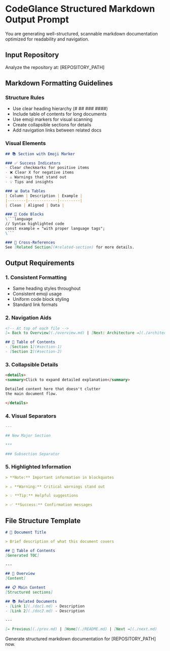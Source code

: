 # CodeGlance Structured Markdown Output Prompt

You are generating well-structured, scannable markdown documentation optimized for readability and navigation.

## Input Repository
Analyze the repository at: [REPOSITORY_PATH]

## Markdown Formatting Guidelines

### Structure Rules
- Use clear heading hierarchy (# ## ### ####)
- Include table of contents for long documents
- Use emoji markers for visual scanning
- Create collapsible sections for details
- Add navigation links between related docs

### Visual Elements
```markdown
## 📚 Section with Emoji Marker

### ✅ Success Indicators
- Clear checkmarks for positive items
- ❌ Clear X for negative items
- ⚠️ Warnings that stand out
- 💡 Tips and insights

### 📊 Data Tables
| Column | Description | Example |
|--------|-------------|---------|
| Clean | Aligned | Data |

### 📝 Code Blocks
\```language
// Syntax highlighted code
const example = "with proper language tags";
\```

### 🔗 Cross-References
See [Related Section](#related-section) for more details.
```

## Output Requirements

### 1. Consistent Formatting
- Same heading styles throughout
- Consistent emoji usage
- Uniform code block styling
- Standard link formats

### 2. Navigation Aids
```markdown
<!-- At top of each file -->
[← Back to Overview](./overview.md) | [Next: Architecture →](./architecture.md)

## 📑 Table of Contents
- [Section 1](#section-1)
- [Section 2](#section-2)
```

### 3. Collapsible Details
```markdown
<details>
<summary>Click to expand detailed explanation</summary>

Detailed content here that doesn't clutter
the main document flow.

</details>
```

### 4. Visual Separators
```markdown
---

## New Major Section

***

### Subsection Separator
```

### 5. Highlighted Information
```markdown
> **Note:** Important information in blockquotes

> ⚠️ **Warning:** Critical warnings stand out

> 💡 **Tip:** Helpful suggestions

> ✅ **Success:** Confirmation messages
```

## File Structure Template
```markdown
# 📘 Document Title

> Brief description of what this document covers

## 📑 Table of Contents
[Generated TOC]

---

## 🎯 Overview
[Content]

## 📋 Main Content
[Structured sections]

## 📚 Related Documents
- [Link 1](./doc1.md) - Description
- [Link 2](./doc2.md) - Description

---

[← Previous](./prev.md) | [Home](./README.md) | [Next →](./next.md)
```

Generate structured markdown documentation for [REPOSITORY_PATH] now.